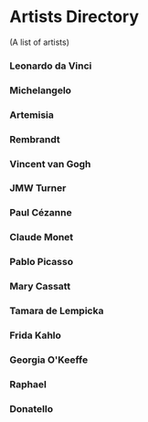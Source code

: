 # Artists Directory
(A list of artists)
### Leonardo da Vinci
### Michelangelo
### Artemisia
### Rembrandt
### Vincent van Gogh
### JMW Turner
### Paul Cézanne
### Claude Monet
### Pablo Picasso
### Mary Cassatt
### Tamara de Lempicka
### Frida Kahlo
### Georgia O'Keeffe
### Raphael
### Donatello
